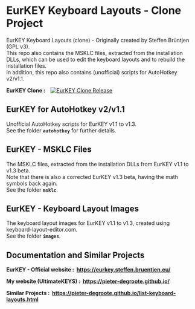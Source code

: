# EurKEY Keyboard Layouts - Clone Project

EurKEY Keyboard Layouts (clone) - Originally created by Steffen Brüntjen (GPL v3).  
This repo also contains the MSKLC files, extracted from the installation DLLs, which can be used to edit the keyboard layouts and to rebuild the installation files.  
In addition, this repo also contains (unofficial) scripts for AutoHotkey v2/v1.1.

**EurKEY Clone&nbsp;:**&emsp;[![EurKEY Clone Release](https://img.shields.io/github/release/pieter-degroote/EurKEY-clone.svg)](https://github.com/pieter-degroote/EurKEY-clone/releases)

## EurKEY for AutoHotkey v2/v1.1

Unofficial AutoHotkey scripts for EurKEY v1.1 to v1.3.  
See the folder **`autohotkey`** for further details.

## EurKEY - MSKLC Files

The MSKLC files, extracted from the installation DLLs from EurKEY v1.1 to v1.3 beta.  
Note that there is also a corrected EurKEY v1.3 beta, having the math symbols back again.  
See the folder **`msklc`**.

## EurKEY - Keyboard Layout Images

The keyboard layout images for EurKEY v1.1 to v1.3, created using keyboard-layout-editor.com.  
See the folder **`images`**.

## Documentation and Similar Projects

**EurKEY - Official website&nbsp;: &nbsp;https://eurkey.steffen.bruentjen.eu/**

**My website (UltimateKEYS)&nbsp;: &nbsp;https://pieter-degroote.github.io/**

**Similar Projects&nbsp;: &nbsp;https://pieter-degroote.github.io/list-keyboard-layouts.html**
